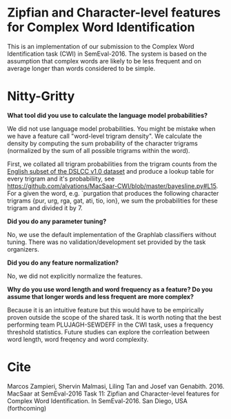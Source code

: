 # Zipfian and Character-level features for Complex Word Identification

This is an implementation of our submission to the Complex Word Identification task (CWI) in SemEval-2016. The system is based on the assumption that complex words are likely to be less frequent and on average longer than words considered to be simple.


# Nitty-Gritty

**What tool did you use to calculate the language model probabilities?**

We did not use language model probabilities. You might be mistake when we have a feature call "word-level trigram density". We calculate the density by computing the sum probability of the character trigrams (normalized by the sum of all possible trigrams within the word). 

First, we collated all trigram probabilities from the trigram counts from the [English subset of the DSLCC v1.0 dataset](https://github.com/Simdiva/DSL-Task) and produce a lookup table for every trigram and it's probabiliity, see https://github.com/alvations/MacSaar-CWI/blob/master/bayesline.py#L15. For a given the word, e.g. `purgation that produces the following character trigrams {pur, urg, rga, gat, ati, tio, ion}, we sum the probabilities for these trigram and divided it by 7. 

**Did you do any parameter tuning?**

No, we use the default implementation of the Graphlab classifiers without tuning. There was no validation/development set provided by the task organizers. 

**Did you do any feature normalization?**

No, we did not explicitly normalize the features.

**Why do you use word length and word frequency as a feature? Do you assume that longer words and less frequent are more complex?**

Because it is an intuitive feature but this would have to be empirically proven outside the scope of the shared task. It is worth noting that the best performing team PLUJAGH-SEWDEFF in the CWI task, uses a frequency threshold statistics. Future studies can explore the corrleation between word length, word freqency and word complexity.


# Cite

Marcos Zampieri, Shervin Malmasi, Liling Tan and Josef van Genabith. 2016. MacSaar at SemEval-2016 Task 11: Zipfian and Character-level features for Complex Word Identification. In SemEval-2016. San Diego, USA (forthcoming)

```

```
